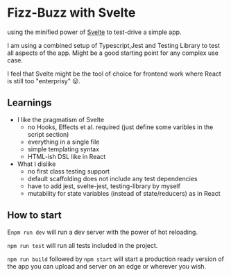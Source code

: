 # Fizz-Buzz with Svelte

using the minified power of [Svelte](http://svelte.dev) to test-drive a simple app.

I am using a combined setup of Typescript,Jest and Testing Library to test all aspects of the app. Might be a good starting point for any complex use case.

I feel that Svelte might be the tool of choice for frontend work where React is still too "enterprisy" 😜.

## Learnings

* I like the pragmatism of Svelte
    * no Hooks, Effects et al. required (just define some varibles in the script section)
    * everything in a single file
    * simple templating syntax
    * HTML-ish DSL like in React
* What I dislike
    * no first class testing support
    * default scaffolding does not include any test dependencies
    * have to add jest, svelte-jest, testing-library by myself
    * mutability for state variables (instead of state/reducers) as in React

## How to start

E`npm run dev` will run a dev server with the power of hot reloading.

`npm run test` will run all tests included in the project.

`npm run build` followed by `npm start` will start a production ready version of the app you can upload and server on an edge or wherever you wish.
